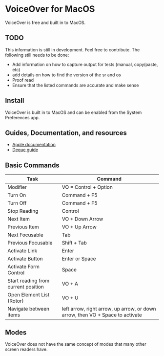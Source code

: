 # VoiceOver for MacOS

VoiceOver is free and built in to MacOS.

## TODO

This information is still in development. Feel free to contribute. The following still needs to be done:

* Add information on how to capture output for tests (manual, copy/paste, etc)
* add details on how to find the version of the sr and os
* Proof read
* Ensure that the listed commands are accurate and make sense

## Install

VoiceOver is built in to MacOS and can be enabled from the System Preferences app.

## Guides, Documentation, and resources

* [Apple documentation](https://www.apple.com/accessibility/mac/vision/)
* [Deque guide](https://dequeuniversity.com/screenreaders/voiceover-keyboard-shortcuts)

## Basic Commands

| Task | Command |
|---|---|
| Modifier | VO = Control + Option |
| Turn On | Command + F5 |
| Turn Off | Command + F5 |
| Stop Reading | Control |
| Next Item | VO + Down Arrow |
| Previous Item | VO + Up Arrow |
| Next Focusable | Tab |
| Previous Focusable | Shift + Tab |
| Activate Link | Enter |
| Activate Button | Enter or Space |
| Activate Form Control | Space |
| Start reading from current position | VO + A |
| Open Element List (Rotor) | VO + U |
| Navigate between items | left arrow, right arrow, up arrow, or down arrow, then VO + Space to activate |

## Modes

VoiceOver does not have the same concept of modes that many other screen readers have.

